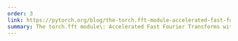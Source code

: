```yaml
---
order: 3
link: https://pytorch.org/blog/the-torch.fft-module-accelerated-fast-fourier-transforms-with-autograd-in-pyTorch/
summary: The torch.fft module\: Accelerated Fast Fourier Transforms with Autograd in PyTorch
---
```


